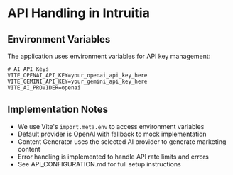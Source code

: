 # API Handling in Intruitia

## Environment Variables

The application uses environment variables for API key management:

```
# AI API Keys
VITE_OPENAI_API_KEY=your_openai_api_key_here
VITE_GEMINI_API_KEY=your_gemini_api_key_here
VITE_AI_PROVIDER=openai
```

## Implementation Notes

- We use Vite's `import.meta.env` to access environment variables
- Default provider is OpenAI with fallback to mock implementation
- Content Generator uses the selected AI provider to generate marketing content
- Error handling is implemented to handle API rate limits and errors
- See API_CONFIGURATION.md for full setup instructions
